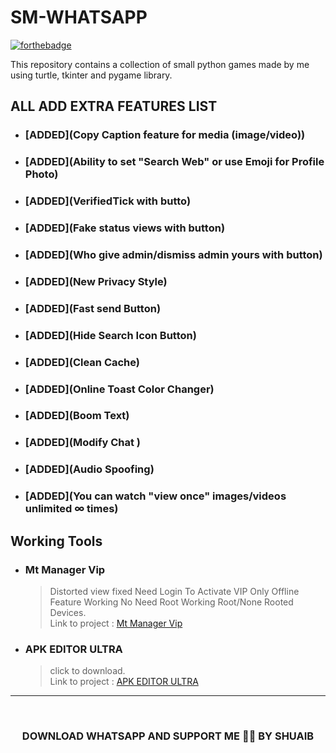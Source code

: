 # SM-WHATSAPP

[![forthebadge](https://forthebadge.com/images/badges/built-with-love.svg)](https://forthebadge.com)

This repository contains a collection of small python games made by me using turtle, tkinter
and pygame library.

## ALL ADD EXTRA FEATURES LIST

* ### [ADDED](Copy Caption feature for media (image/video))

* ### [ADDED](Ability to set "Search Web" or use Emoji for Profile Photo)

* ### [ADDED](VerifiedTick with butto)

* ### [ADDED](Fake status views with button)

* ### [ADDED](Who give admin/dismiss admin yours with button)

* ### [ADDED](New Privacy Style)

* ### [ADDED](Fast send Button)

* ### [ADDED](Hide Search Icon Button)

* ### [ADDED](Clean Cache)

* ### [ADDED](Online Toast Color Changer)

* ### [ADDED](Boom Text)

* ### [ADDED](Modify Chat )

* ### [ADDED](Audio Spoofing)

* ### [ADDED](You can watch "view once" images/videos unlimited ∞ times)

## Working Tools

* ### Mt Manager Vip
	> Distorted view fixed Need Login To Activate VIP
Only Offline Feature Working
No Need Root
Working Root/None Rooted Devices.\
	> Link to project : [Mt Manager Vip](https://t.me/shadow_patcher_shakib/510)

* ### APK EDITOR ULTRA
	> click to download.\
	> Link to project : [APK EDITOR ULTRA](https://t.me/shadow_patcher_shakib/28)

***

<br/>
<h3 align="center"> DOWNLOAD WHATSAPP AND SUPPORT ME 🥺🙏 BY SHUAIB
